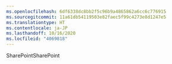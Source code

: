 ```yaml
---
ms.openlocfilehash: 6df6338dc8bb2f5c96b9a4865862a6cc6c776915
ms.sourcegitcommit: 11a61db54119503e82faec5f99c4273e8d1247e5
ms.translationtype: HT
ms.contentlocale: ja-JP
ms.lasthandoff: 10/16/2020
ms.locfileid: "4069818"
---
```

<span data-ttu-id="f58dc-101">SharePoint</span><span class="sxs-lookup"><span data-stu-id="f58dc-101">SharePoint</span></span>